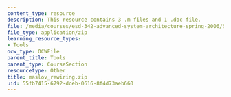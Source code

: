 ```yaml
---
content_type: resource
description: This resource contains 3 .m files and 1 .doc file.
file: /media/courses/esd-342-advanced-system-architecture-spring-2006/55fb74156792dceb06168f4d73aeb660_maslov_rewiring.zip
file_type: application/zip
learning_resource_types:
- Tools
ocw_type: OCWFile
parent_title: Tools
parent_type: CourseSection
resourcetype: Other
title: maslov_rewiring.zip
uid: 55fb7415-6792-dceb-0616-8f4d73aeb660
---
```

